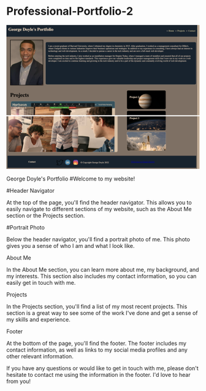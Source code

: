 # Professional-Portfolio-2

![Screenshot of my website](./assets/images/Screenshot1.png)
![Screenshot of my website](./assets/images/Screenshot2.png)

George Doyle's Portfolio
#Welcome to my website!

#Header Navigator

At the top of the page, you'll find the header navigator. This allows you to easily navigate to different sections of my website, such as the About Me section or the Projects section.

#Portrait Photo

Below the header navigator, you'll find a portrait photo of me. This photo gives you a sense of who I am and what I look like.

About Me

In the About Me section, you can learn more about me, my background, and my interests. This section also includes my contact information, so you can easily get in touch with me.

Projects

In the Projects section, you'll find a list of my most recent projects. This section is a great way to see some of the work I've done and get a sense of my skills and experience.

Footer

At the bottom of the page, you'll find the footer. The footer includes my contact information, as well as links to my social media profiles and any other relevant information.

If you have any questions or would like to get in touch with me, please don't hesitate to contact me using the information in the footer. I'd love to hear from you!
